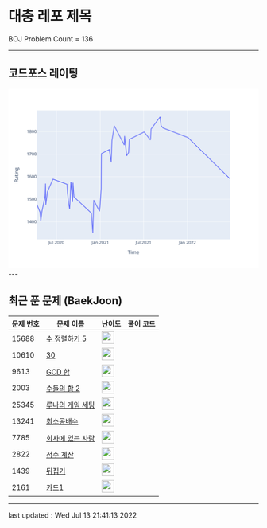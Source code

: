 # 대충 레포 제목

BOJ Problem Count = 136

---

## 코드포스 레이팅
[![Rating Graph](./cfStats.svg)](https://github.com/ingyu1008/Algorithm-Problem-Solving/blob/master/cfStats.html)---

## 최근 푼 문제 (BaekJoon)
| 문제 번호 | 문제 이름 | 난이도 | 풀이 코드 |
| --- | --- | --- | --- |
| 15688 | [수 정렬하기 5](https://www.acmicpc.net/problem/15688) | <img height="25px" width="25px=" src="https://static.solved.ac/tier_small/6.svg"/> |  |
| 10610 | [30](https://www.acmicpc.net/problem/10610) | <img height="25px" width="25px=" src="https://static.solved.ac/tier_small/7.svg"/> |  |
| 9613 | [GCD 합](https://www.acmicpc.net/problem/9613) | <img height="25px" width="25px=" src="https://static.solved.ac/tier_small/8.svg"/> |  |
| 2003 | [수들의 합 2](https://www.acmicpc.net/problem/2003) | <img height="25px" width="25px=" src="https://static.solved.ac/tier_small/7.svg"/> |  |
| 25345 | [루나의 게임 세팅](https://www.acmicpc.net/problem/25345) | <img height="25px" width="25px=" src="https://static.solved.ac/tier_small/10.svg"/> |  |
| 13241 | [최소공배수](https://www.acmicpc.net/problem/13241) | <img height="25px" width="25px=" src="https://static.solved.ac/tier_small/6.svg"/> |  |
| 7785 | [회사에 있는 사람](https://www.acmicpc.net/problem/7785) | <img height="25px" width="25px=" src="https://static.solved.ac/tier_small/6.svg"/> |  |
| 2822 | [점수 계산](https://www.acmicpc.net/problem/2822) | <img height="25px" width="25px=" src="https://static.solved.ac/tier_small/6.svg"/> |  |
| 1439 | [뒤집기](https://www.acmicpc.net/problem/1439) | <img height="25px" width="25px=" src="https://static.solved.ac/tier_small/6.svg"/> |  |
| 2161 | [카드1](https://www.acmicpc.net/problem/2161) | <img height="25px" width="25px=" src="https://static.solved.ac/tier_small/6.svg"/> |  |


---

last updated : Wed Jul 13 21:41:13 2022

